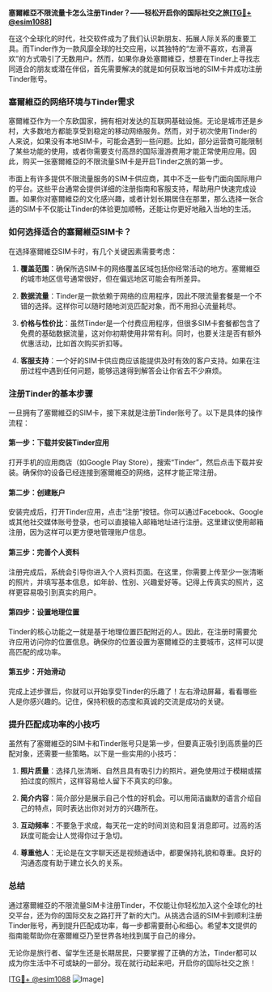 **塞爾維亞不限流量卡怎么注册Tinder？——轻松开启你的国际社交之旅[[TG💪+ @esim1088](https://t.me/s/esim1088)]**

在这个全球化的时代，社交软件成为了我们认识新朋友、拓展人际关系的重要工具。而Tinder作为一款风靡全球的社交应用，以其独特的“左滑不喜欢，右滑喜欢”的方式吸引了无数用户。然而，如果你身处塞爾維亞，想要在Tinder上寻找志同道合的朋友或潜在伴侣，首先需要解决的就是如何获取当地的SIM卡并成功注册Tinder账号。

### 塞爾維亞的网络环境与Tinder需求

塞爾維亞作为一个东欧国家，拥有相对发达的互联网基础设施。无论是城市还是乡村，大多数地方都能享受到稳定的移动网络服务。然而，对于初次使用Tinder的人来说，如果没有本地SIM卡，可能会遇到一些问题。比如，部分运营商可能限制了某些功能的使用，或者你需要支付高昂的国际漫游费用才能正常使用应用。因此，购买一张塞爾維亞的不限流量SIM卡是开启Tinder之旅的第一步。

市面上有许多提供不限流量服务的SIM卡供应商，其中不乏一些专门面向国际用户的平台。这些平台通常会提供详细的注册指南和客服支持，帮助用户快速完成设置。如果你对塞爾維亞的文化感兴趣，或者计划长期居住在那里，那么选择一张合适的SIM卡不仅能让Tinder的体验更加顺畅，还能让你更好地融入当地的生活。

### 如何选择适合的塞爾維亞SIM卡？

在选择塞爾維亞SIM卡时，有几个关键因素需要考虑：

1. **覆盖范围**：确保所选SIM卡的网络覆盖区域包括你经常活动的地方。塞爾維亞的城市地区信号通常很好，但在偏远地区可能会有所差异。
   
2. **数据流量**：Tinder是一款依赖于网络的应用程序，因此不限流量套餐是一个不错的选择。这样你可以随时随地浏览匹配对象，而不用担心流量耗尽。

3. **价格与性价比**：虽然Tinder是一个付费应用程序，但很多SIM卡套餐都包含了免费的基础数据流量，这对你初期使用非常有利。同时，也要关注是否有额外优惠活动，比如首次购买折扣等。

4. **客服支持**：一个好的SIM卡供应商应该能提供及时有效的客户支持。如果在注册过程中遇到任何问题，能够迅速得到解答会让你省去不少麻烦。

### 注册Tinder的基本步骤

一旦拥有了塞爾維亞的SIM卡，接下来就是注册Tinder账号了。以下是具体的操作流程：

#### 第一步：下载并安装Tinder应用
打开手机的应用商店（如Google Play Store），搜索“Tinder”，然后点击下载并安装。确保你的设备已经连接到塞爾維亞的网络，这样才能正常注册。

#### 第二步：创建账户
安装完成后，打开Tinder应用，点击“注册”按钮。你可以通过Facebook、Google或其他社交媒体账号登录，也可以直接输入邮箱地址进行注册。这里建议使用邮箱注册，因为这样可以更方便地管理账户信息。

#### 第三步：完善个人资料
注册完成后，系统会引导你进入个人资料页面。在这里，你需要上传至少一张清晰的照片，并填写基本信息，如年龄、性别、兴趣爱好等。记得上传真实的照片，这样更容易吸引到真实的用户。

#### 第四步：设置地理位置
Tinder的核心功能之一就是基于地理位置匹配附近的人。因此，在注册时需要允许应用访问你的位置信息。确保你的位置设置为塞爾維亞的主要城市，这样可以提高匹配的成功率。

#### 第五步：开始滑动
完成上述步骤后，你就可以开始享受Tinder的乐趣了！左右滑动屏幕，看看哪些人是你感兴趣的。记住，保持积极的态度和真诚的交流是成功的关键。

### 提升匹配成功率的小技巧

虽然有了塞爾維亞的SIM卡和Tinder账号只是第一步，但要真正吸引到高质量的匹配对象，还需要一些策略。以下是一些实用的小技巧：

1. **照片质量**：选择几张清晰、自然且具有吸引力的照片。避免使用过于模糊或摆拍过度的照片，这样容易给人留下不真实的印象。

2. **简介内容**：简介部分是展示自己个性的好机会。可以用简洁幽默的语言介绍自己的特点，同时表达出你对对方的兴趣所在。

3. **互动频率**：不要急于求成，每天花一定的时间浏览和回复消息即可。过高的活跃度可能会让人觉得你过于急切。

4. **尊重他人**：无论是在文字聊天还是视频通话中，都要保持礼貌和尊重。良好的沟通态度有助于建立长久的关系。

### 总结

通过塞爾維亞的不限流量SIM卡注册Tinder，不仅能让你轻松加入这个全球化的社交平台，还为你的国际交友之路打开了新的大门。从挑选合适的SIM卡到顺利注册Tinder账号，再到提升匹配成功率，每一步都需要耐心和细心。希望本文提供的指南能帮助你在塞爾維亞乃至世界各地找到属于自己的缘分。

无论你是旅行者、留学生还是长期居民，只要掌握了正确的方法，Tinder都可以成为你生活中不可或缺的一部分。现在就行动起来吧，开启你的国际社交之旅！

[[TG💪+ @esim1088](https://t.me/s/esim1088) ![Image](https://i.postimg.cc/4NQfJmqS/Snipaste-2025-05-13-00-14-12.png)]